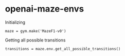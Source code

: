 # openai-maze-envs

Initializing

    maze = gym.make('MazeF1-v0')

Getting all possible transitions

    transitions = maze.env.get_all_possible_transitions()
